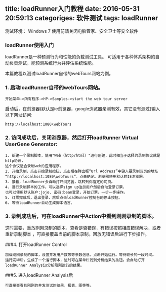 title: loadRunner入门教程
date: 2016-05-31 20:59:13
categoriges: 软件测试
tags: loadRunner
---

测试环境： Windows 7 使用前请关闭电脑管家、安全卫士等安全软件

### loadRunner使用入门
loadRunner是一种预测行为和性能的负载测试工具。
可适用于各种体系架构的自动负责测试，能预测系统行为并评估系统性能。

本篇教程以测试loadRunner自带的webTours网站为例。
<!--more-->
### 1. 启动loadRunner自带的webTours网站。
```
开始菜单->所有程序->HP->Samples->start the web tour server
```

启动后，在浏览器(默认是ie浏览器，google浏览器亲测有效，其它没有测过)输入以下网址访问:
```
http://localhost:1080\webTours
```

### 2. 访问成功后，关闭浏览器，然后打开loadRunner Virtual UserGene Generator:
```
1. 新建一个录制脚本，使用"Web（http/html）"进行创建，此时相当于选择的录制协议就是http协议，
这个协议适合录制web的应用程序。
2. 开始录制，点击开始录制按钮，点击后在弹出框“Url Address”中键入要录制网页的地址
“http://localhost:1080\webTours”，点击确定。浏览器使用默认的IE浏览器。
3. 接着，loadRunner会自动打开浏览器，跳转到你指定的网页。
4. 进行录制脚本的工作，可以选择sign up注册用户然后自动登录订票，
也可以使用默认账户:jojo, 密码:bean登录，开始订票，一步一步操作。
5. 订票完成后，退出登录，然后点击loadRunner控制台的停止按钮。
6. 等待loadRunner自动生成脚本语言。
```

### 3. 录制成功后，可在loadRunner中Action中看到刚刚录制的脚本。
这时需要，重放刚刚录制的脚本，查看是否错误，有错误按照相应错误解决，或者重新录制脚本
，可直接覆盖当前的脚本录制。回放无错误后进行下步操作。

###4. 打开loadRunner Control
```
加载刚刚录制的脚本，设置并发用户数等等参数信息。点击开始运行。等待较长的一段时间。
运行完毕后，生成了一个运行脚本，这时可在菜单栏找到分析结果的按钮。会自动打开loadRunner Analysis分析刚刚运行的结果。
```

###5. 进入loadRunner Analysis后
```
可直接查看到刚刚的并发测试的结果，报表，图等等。
```



